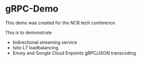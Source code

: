# gRPC-Demo
This demo was created for the NCR tech conference

This is to demonstrate

* bidirectional streaming service
* Istio L7 loadbalancing
* Envoy and Google Cloud Enpoints gRPC/JSON transcoding
